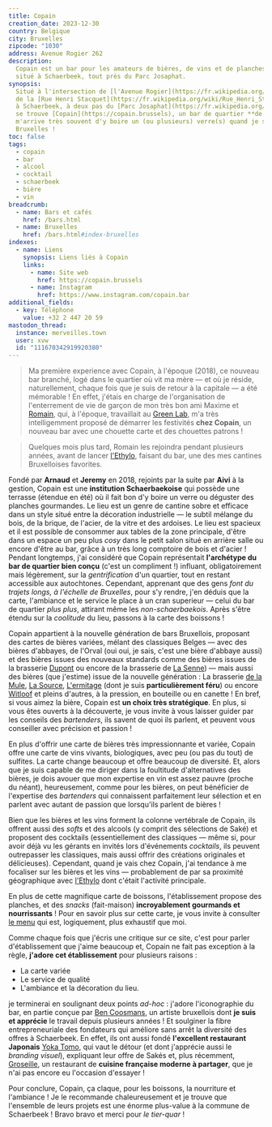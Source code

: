 ```yaml
---
title: Copain
creation_date: 2023-12-30
country: Belgique
city: Bruxelles
zipcode: "1030"
address: Avenue Rogier 262
description: 
  Copain est un bar pour les amateurs de bières, de vins et de planches gourmandes
  situé à Schaerbeek, tout près du Parc Josaphat.
synopsis: 
  Situé à l'intersection de [l'Avenue Rogier](https://fr.wikipedia.org/wiki/Avenue_Rogier_(Bruxelles)) et
  de la [Rue Henri Stacquet](https://fr.wikipedia.org/wiki/Rue_Henri_Stacquet),
  à Schaerbeek, à deux pas du [Parc Josaphat](https://fr.wikipedia.org/wiki/Parc_Josaphat)
  se trouve [Copain](https://copain.brussels), un bar de quartier **de qualité** où il
  m'arrive très souvent d'y boire un (ou plusieurs) verre(s) quand je suis de retour à
  Bruxelles !
toc: false
tags:
  - copain
  - bar
  - alcool
  - cocktail
  - schaerbeek
  - bière
  - vin
breadcrumb:
  - name: Bars et cafés
    href: /bars.html
  - name: Bruxelles
    href: /bars.html#index-bruxelles
indexes:
  - name: Liens
    synopsis: Liens liés à Copain
    links:
      - name: Site web
        href: https://copain.brussels
      - name: Instagram
        href: https://www.instagram.com/copain.bar
additional_fields:
  - key: Téléphone
    value: +32 2 447 20 59
mastodon_thread:
  instance: merveilles.town
  user: xvw
  id: "111670342919920380"
---
```


> Ma première experience avec Copain, à l'époque (2018), ce nouveau bar branché,
> logé dans le quartier où vit ma mère — et où je réside, naturellement, chaque
> fois que je suis de retour à la capitale — a été mémorable ! En effet, j'étais
> en charge de l'organisation de l'enterrement de vie de garçon de mon très bon
> ami Maxime et [Romain](/addresses/ethylo.html), qui, à l'époque, travaillait
> au [Green Lab](https://www.greenlab.bar/), m'a très intelligemment proposé de
> démarrer les festivités **chez Copain**, un nouveau bar avec une chouette
> carte et des chouettes patrons !

> Quelques mois plus tard, Romain les rejoindra pendant plusieurs années, avant
> de lancer [l'Ethylo](/addresses/ethylo.html), faisant du bar, une des mes
> cantines Bruxelloises favorites.

Fondé par **Arnaud** et **Jeremy** en 2018, rejoints par la suite par **Aivi** à
la gestion, Copain est une **institution Schaerbaekoise** qui possède une
terrasse (étendue en été) où il fait bon d'y boire un verre ou déguster des
planches gourmandes. Le lieu est un genre de cantine sobre et efficace dans un
style situé entre la décoration industrielle — le subtil mélange du bois, de la
brique, de l'acier, de la vitre et des ardoises. Le lieu est spacieux et il est
possible de consommer aux tables de la zone principale, d'être dans un espace un
peu plus _cosy_ dans le petit salon situé en arrière salle ou encore d'être au
bar, grâce à un très long comptoire de bois et d'acier ! Pendant longtemps, j'ai
considéré que Copain représentait **l'archétype du bar de quartier bien conçu**
(c'est un compliment !) influant, obligatoirement mais légèrement, sur la
_gentrification_ d'un quartier, tout en restant accessible aux autochtones.
Cependant, apprenant que des gens _font du trajets longs, à l'échelle de
Bruxelles_, pour s'y rendre, j'en déduis que la carte, l'ambiance et le service
le place à un cran superieur — celui du bar de quartier _plus plus_, attirant
même les _non-schaerbaekois_. Après s'être étendu sur la _coolitude_ du lieu,
passons à la carte des boissons !

Copain appartient à la nouvelle génération de bars Bruxellois, proposant des
cartes de bières variées, mélant des classiques Belges — avec des bières
d'abbayes, de l'Orval (oui oui, je sais, c'est une bière d'abbaye aussi) et des
bières issues des nouveaux standards comme des bières issues de la brasserie
[Dupont](https://www.brasserie-dupont.com/) ou encore de la brasserie de [La
Senne](https://www.brasseriedelasenne.be/)) — mais aussi des bières (que
j'estime) issue de la nouvelle génération : La brasserie [de la
Mule](https://brasseriedelamule.wixsite.com/mule), [La
Source](https://lasourcebeer.be/),
[L'ermitage](https://ermitagenanobrasserie.be/) (dont je suis **particulièrement
féru**) ou encore [Witloof](https://www.brasseriewitloof.be/) et pleins
d'autres, à la pression, en bouteille ou en canette ! En bref, si vous aimez la
bière, Copain est **un choix très stratégique**. En plus, si vous êtes ouverts à
la découverte, je vous invite à vous laisser guider par les conseils des
_bartenders_, ils savent de quoi ils parlent, et peuvent vous conseiller avec
précision et passion !

En plus d'offrir une carte de bières très impressionnante et variée, Copain
offre une carte de vins vivants, biologiques, avec peu (ou pas du tout) de
sulfites. La carte change beaucoup et offre beaucoup de diversité. Et, alors que
je suis capable de me diriger dans la foultitude d'alternatives des bières, je
dois avouer que mon expertise en vin est assez pauvre (proche du néant),
heureusement, comme pour les bières, on peut bénéficier de l'expertise des
_bartenders_ qui connaissent parfaitement leur sélection et en parlent avec
autant de passion que lorsqu'ils parlent de bières !

Bien que les bières et les vins forment la colonne vertébrale de Copain, ils
offrent aussi des _softs_ et des alcools (y comprit des sélections de Saké) et
proposent des cocktails (essentiellement des classiques — même si, pour avoir
déjà vu les gérants en invités lors d'événements _cocktails_, ils peuvent
outrepasser les classiques, mais aussi offrir des créations originales et
délicieuses). Cependant, quand je vais chez Copain, j'ai tendance à me focaliser
sur les bières et les vins — probablement de par sa proximité géographique avec
[l'Ethylo](/addresses/ethylo.html) dont c'était l'activité principale.

En plus de cette magnifique carte de boissons, l'établissement propose des
planches, et des _snacks_ (fait-maison) **incroyablement gourmands et
nourrissants** ! Pour en savoir plus sur cette carte, je vous invite à consulter
[le menu](https://copain.brussels/en/menu/4987764280272093301) qui est,
logiquement, plus exhaustif que moi.

Comme chaque fois que j'écris une critique sur ce site, c'est pour parler d'établissement que j'aime beaucoup et, Copain ne fait pas exception à la règle, **j'adore cet établissement** pour plusieurs raisons : 

- La carte variée
- Le service de qualité
- L'ambiance et la décoration du lieu.

je terminerai en soulignant deux points _ad-hoc_ : j'adore l'iconographie du
bar, en partie conçue par [Ben Coosmans](https://www.instagram.com/bencoosmans),
un artiste bruxellois dont **je suis et apprécie** le travail depuis plusieurs
années ! Et soulginer la fibre entrepreneuriale des fondateurs qui améliore sans
arrêt la diversité des offres à Schaerbeek. En effet, ils ont aussi fondé
**l'excellent restaurant Japonais** [Yoka Tomo](https://yokatomo.brussels/en),
qui vaut le détour (et dont j'apprécie aussi le _branding visuel_), expliquant
leur offre de Sakés et, plus récemment,
[Groseille](https://groseille.brussels/fr), un restaurant de **cuisine française
moderne à partager**, que je n'ai pas encore eu l'occasion d'essayer !

Pour conclure, Copain, ça claque, pour les boissons, la nourriture et l'ambiance
! Je le recommande chaleureusement et je trouve que l'ensemble de leurs projets
est une énorme plus-value à la commune de Schaerbeek ! Bravo bravo et merci pour
_le tier-quar_ !
